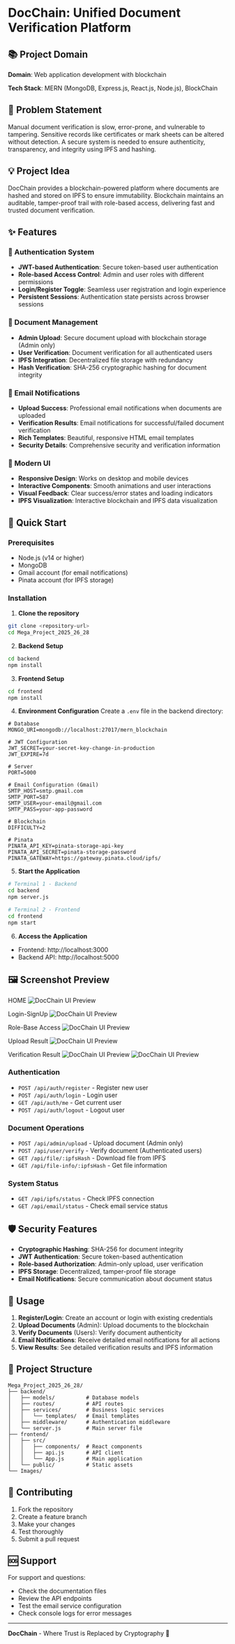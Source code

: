 # DocChain: Unified Document Verification Platform 

## 📚 Project Domain
**Domain**: Web application development with blockchain

**Tech Stack**: MERN (MongoDB, Express.js, React.js, Node.js), BlockChain

## 🧩 Problem Statement

Manual document verification is slow, error-prone, and vulnerable to tampering. Sensitive records like certificates or mark sheets can be altered without detection. A secure system is needed to ensure authenticity, transparency, and integrity using IPFS and hashing.

## 💡 Project Idea 

DocChain provides a blockchain-powered platform where documents are hashed and stored on IPFS to ensure immutability. Blockchain maintains an auditable, tamper-proof trail with role-based access, delivering fast and trusted document verification.

## ✨ Features

### 🔐 Authentication System
- **JWT-based Authentication**: Secure token-based user authentication
- **Role-based Access Control**: Admin and user roles with different permissions
- **Login/Register Toggle**: Seamless user registration and login experience
- **Persistent Sessions**: Authentication state persists across browser sessions

### 📄 Document Management
- **Admin Upload**: Secure document upload with blockchain storage (Admin only)
- **User Verification**: Document verification for all authenticated users
- **IPFS Integration**: Decentralized file storage with redundancy
- **Hash Verification**: SHA-256 cryptographic hashing for document integrity

### 📧 Email Notifications
- **Upload Success**: Professional email notifications when documents are uploaded
- **Verification Results**: Email notifications for successful/failed document verification
- **Rich Templates**: Beautiful, responsive HTML email templates
- **Security Details**: Comprehensive security and verification information

### 🎨 Modern UI
- **Responsive Design**: Works on desktop and mobile devices
- **Interactive Components**: Smooth animations and user interactions
- **Visual Feedback**: Clear success/error states and loading indicators
- **IPFS Visualization**: Interactive blockchain and IPFS data visualization

## 🚀 Quick Start

### Prerequisites
- Node.js (v14 or higher)
- MongoDB
- Gmail account (for email notifications)
- Pinata account (for IPFS storage)

### Installation

1. **Clone the repository**
```bash
git clone <repository-url>
cd Mega_Project_2025_26_28
```

2. **Backend Setup**
```bash
cd backend
npm install
```

3. **Frontend Setup**
```bash
cd frontend
npm install
```

4. **Environment Configuration**
Create a `.env` file in the backend directory:
```env
# Database
MONGO_URI=mongodb://localhost:27017/mern_blockchain

# JWT Configuration
JWT_SECRET=your-secret-key-change-in-production
JWT_EXPIRE=7d

# Server
PORT=5000

# Email Configuration (Gmail)
SMTP_HOST=smtp.gmail.com
SMTP_PORT=587
SMTP_USER=your-email@gmail.com
SMTP_PASS=your-app-password

# Blockchain
DIFFICULTY=2

# Pinata 
PINATA_API_KEY=pinata-storage-api-key
PINATA_API_SECRET=pinata-storage-password
PINATA_GATEWAY=https://gateway.pinata.cloud/ipfs/

```

5. **Start the Application**
```bash
# Terminal 1 - Backend
cd backend
npm server.js

# Terminal 2 - Frontend
cd frontend
npm start
```

6. **Access the Application**
- Frontend: http://localhost:3000
- Backend API: http://localhost:5000

## 🖼️ Screenshot Preview

HOME
![DocChain UI Preview](./Images/1.png)

Login-SignUp
![DocChain UI Preview](./Images/2.png)

Role-Base Access
![DocChain UI Preview](./Images/3.png)

Upload Result
![DocChain UI Preview](./Images/4.png)

Verification Result
![DocChain UI Preview](./Images/5.png)
![DocChain UI Preview](./Images/6.png)

### Authentication
- `POST /api/auth/register` - Register new user
- `POST /api/auth/login` - Login user
- `GET /api/auth/me` - Get current user
- `POST /api/auth/logout` - Logout user

### Document Operations
- `POST /api/admin/upload` - Upload document (Admin only)
- `POST /api/user/verify` - Verify document (Authenticated users)
- `GET /api/file/:ipfsHash` - Download file from IPFS
- `GET /api/file-info/:ipfsHash` - Get file information

### System Status
- `GET /api/ipfs/status` - Check IPFS connection
- `GET /api/email/status` - Check email service status

## 🛡️ Security Features

- **Cryptographic Hashing**: SHA-256 for document integrity
- **JWT Authentication**: Secure token-based authentication
- **Role-based Authorization**: Admin-only upload, user verification
- **IPFS Storage**: Decentralized, tamper-proof file storage
- **Email Notifications**: Secure communication about document status

## 🎯 Usage

1. **Register/Login**: Create an account or login with existing credentials
2. **Upload Documents** (Admin): Upload documents to the blockchain
3. **Verify Documents** (Users): Verify document authenticity
4. **Email Notifications**: Receive detailed email notifications for all actions
5. **View Results**: See detailed verification results and IPFS information


## 📁 Project Structure

```
Mega_Project_2025_26_28/
├── backend/
│   ├── models/          # Database models
│   ├── routes/          # API routes
│   ├── services/        # Business logic services
│   │   └── templates/   # Email templates
│   ├── middleware/      # Authentication middleware
│   └── server.js        # Main server file
├── frontend/
│   ├── src/
│   │   ├── components/  # React components
│   │   ├── api.js       # API client
│   │   └── App.js       # Main application
│   └── public/          # Static assets
└── Images/              
```

## 🤝 Contributing

1. Fork the repository
2. Create a feature branch
3. Make your changes
4. Test thoroughly
5. Submit a pull request


## 🆘 Support

For support and questions:
- Check the documentation files
- Review the API endpoints
- Test the email service configuration
- Check console logs for error messages

---

**DocChain** - Where Trust is Replaced by Cryptography 🔗